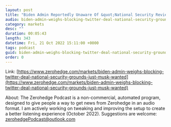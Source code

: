```yaml
---
layout: post
title: "Biden Admin Reportedly Unaware Of &quot;National Security Review&quot; Of Musk Ventures"
audio: biden-admin-weighs-blocking-twitter-deal-national-security-grounds-just-musk-wanted-1
category: markets
desc: ""
duration: 00:05:43
length: 343
datetime: Fri, 21 Oct 2022 15:11:00 +0000
tags: podcast
guid: biden-admin-weighs-blocking-twitter-deal-national-security-grounds-just-musk-wanted-0
order: 0
---
```



Link: [https://www.zerohedge.com/markets/biden-admin-weighs-blocking-twitter-deal-national-security-grounds-just-musk-wanted](https://www.zerohedge.com/markets/biden-admin-weighs-blocking-twitter-deal-national-security-grounds-just-musk-wanted)

About: The Zerohedge Podcast is a non-commercial, automated program, designed to give people a way to get news from Zerohedge in an audio format.  I am actively working on tweaking and improving the setup to create a better listening experience (October 2022).  Suggestions are welcome: [zerohedgePodcast@outlook.com](mailto:zerohedgePodcast@outlook.com)